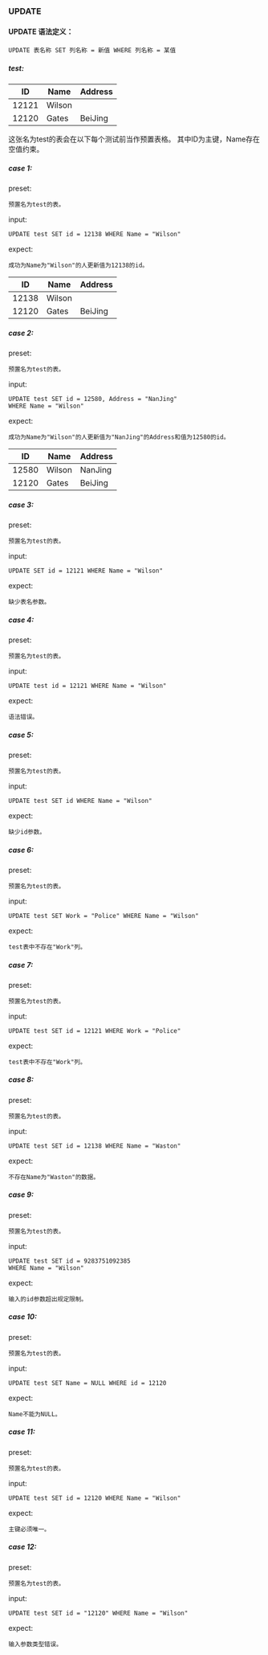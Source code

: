 ### UPDATE
#### UPDATE 语法定义：
```
UPDATE 表名称 SET 列名称 = 新值 WHERE 列名称 = 某值
```
##### test:
| ID    | Name   | Address |
|-------|--------|---------|
| 12121 | Wilson |         |
| 12120 | Gates  | BeiJing |

这张名为test的表会在以下每个测试前当作预置表格。
其中ID为主键，Name存在空值约束。
##### case 1:
preset:
```
预置名为test的表。
```
input:
```
UPDATE test SET id = 12138 WHERE Name = "Wilson" 
```
expect:
```
成功为Name为"Wilson"的人更新值为12138的id。
```

| ID    | Name   | Address |
|-------|--------|---------|
| 12138 | Wilson |         |
| 12120 | Gates  | BeiJing |

##### case 2:
preset:
```
预置名为test的表。
```
input:
```
UPDATE test SET id = 12580, Address = "NanJing"
WHERE Name = "Wilson"
```
expect:
```
成功为Name为"Wilson"的人更新值为"NanJing"的Address和值为12580的id。
```

| ID    | Name   | Address |
|-------|--------|---------|
| 12580 | Wilson | NanJing |
| 12120 | Gates  | BeiJing |

##### case 3:
preset:
```
预置名为test的表。
```
input:
```
UPDATE SET id = 12121 WHERE Name = "Wilson" 
```
expect:
```
缺少表名参数。
```
##### case 4:
preset:
```
预置名为test的表。
```
input:
```
UPDATE test id = 12121 WHERE Name = "Wilson" 
```
expect:
```
语法错误。
```
##### case 5:
preset:
```
预置名为test的表。
```
input:
```
UPDATE test SET id WHERE Name = "Wilson" 
```
expect:
```
缺少id参数。
```
##### case 6:
preset:
```
预置名为test的表。
```
input:
```
UPDATE test SET Work = "Police" WHERE Name = "Wilson" 
```
expect:
```
test表中不存在"Work"列。
```
##### case 7:
preset:
```
预置名为test的表。
```
input:
```
UPDATE test SET id = 12121 WHERE Work = "Police"
```
expect:
```
test表中不存在"Work"列。
```
##### case 8:
preset:
```
预置名为test的表。
```
input:
```
UPDATE test SET id = 12138 WHERE Name = "Waston"
```
expect:
```
不存在Name为"Waston"的数据。
```
##### case 9:
preset:
```
预置名为test的表。
```
input:
```
UPDATE test SET id = 9283751092385
WHERE Name = "Wilson"
```
expect:
```
输入的id参数超出规定限制。
```
##### case 10:
preset:
```
预置名为test的表。
```
input:
```
UPDATE test SET Name = NULL WHERE id = 12120
```
expect:
```
Name不能为NULL。
```
##### case 11:
preset:
```
预置名为test的表。
```
input:
```
UPDATE test SET id = 12120 WHERE Name = "Wilson"
```
expect:
```
主键必须唯一。
```
##### case 12:
preset:
```
预置名为test的表。
```
input:
```
UPDATE test SET id = "12120" WHERE Name = "Wilson"
```
expect:
```
输入参数类型错误。
```
